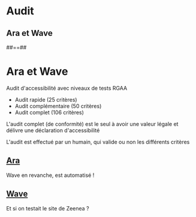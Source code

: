 <!-- .slide: data-background="../assets/images/philip-oroni-TGElBQvDINo-unsplash.jpg" class="transition bg-blue left" -->

# Audit

## Ara et Wave

##==##

# Ara et Wave

Audit d'accessibilité avec niveaux de tests RGAA

- Audit rapide (25 critères)
- Audit complémentaire (50 critères)
- Audit complet (106 critères)

L'audit complet (de conformité) est le seul à avoir une valeur légale et délivre une déclaration d'accessibilité

L'audit est effectué par un humain, qui valide ou non les différents critères

## [Ara](https://ara.numerique.gouv.fr/)

Wave en revanche, est automatisé !

## [Wave](https://wave.webaim.org/)

Et si on testait le site de Zeenea ?